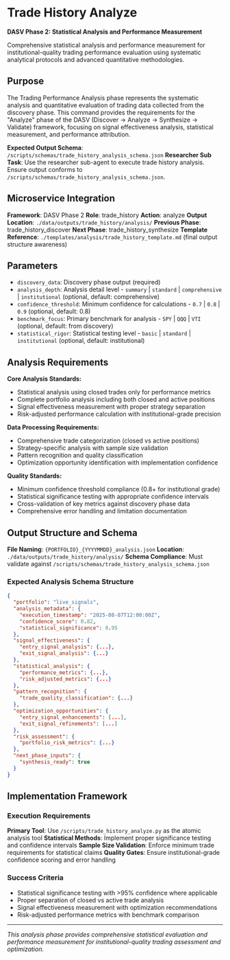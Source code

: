 # Trade History Analyze

**DASV Phase 2: Statistical Analysis and Performance Measurement**

Comprehensive statistical analysis and performance measurement for institutional-quality trading performance evaluation using systematic analytical protocols and advanced quantitative methodologies.

## Purpose

The Trading Performance Analysis phase represents the systematic analysis and quantitative evaluation of trading data collected from the discovery phase. This command provides the requirements for the "Analyze" phase of the DASV (Discover → Analyze → Synthesize → Validate) framework, focusing on signal effectiveness analysis, statistical measurement, and performance attribution.

**Expected Output Schema**: `/scripts/schemas/trade_history_analysis_schema.json`
**Researcher Sub Task**: Use the researcher sub-agent to execute trade history analysis. Ensure output conforms to `/scripts/schemas/trade_history_analysis_schema.json`.

## Microservice Integration

**Framework**: DASV Phase 2
**Role**: trade_history
**Action**: analyze
**Output Location**: `./data/outputs/trade_history/analysis/`
**Previous Phase**: trade_history_discover
**Next Phase**: trade_history_synthesize
**Template Reference**: `./templates/analysis/trade_history_template.md` (final output structure awareness)

## Parameters

- `discovery_data`: Discovery phase output (required)
- `analysis_depth`: Analysis detail level - `summary` | `standard` | `comprehensive` | `institutional` (optional, default: comprehensive)
- `confidence_threshold`: Minimum confidence for calculations - `0.7` | `0.8` | `0.9` (optional, default: 0.8)
- `benchmark_focus`: Primary benchmark for analysis - `SPY` | `QQQ` | `VTI` (optional, default: from discovery)
- `statistical_rigor`: Statistical testing level - `basic` | `standard` | `institutional` (optional, default: institutional)

## Analysis Requirements

**Core Analysis Standards:**
- Statistical analysis using closed trades only for performance metrics
- Complete portfolio analysis including both closed and active positions
- Signal effectiveness measurement with proper strategy separation
- Risk-adjusted performance calculation with institutional-grade precision

**Data Processing Requirements:**
- Comprehensive trade categorization (closed vs active positions)
- Strategy-specific analysis with sample size validation
- Pattern recognition and quality classification
- Optimization opportunity identification with implementation confidence

**Quality Standards:**
- Minimum confidence threshold compliance (0.8+ for institutional grade)
- Statistical significance testing with appropriate confidence intervals
- Cross-validation of key metrics against discovery phase data
- Comprehensive error handling and limitation documentation

## Output Structure and Schema

**File Naming**: `{PORTFOLIO}_{YYYYMMDD}_analysis.json`
**Location**: `./data/outputs/trade_history/analysis/`
**Schema Compliance**: Must validate against `/scripts/schemas/trade_history_analysis_schema.json`

### Expected Analysis Schema Structure
```json
{
  "portfolio": "live_signals",
  "analysis_metadata": {
    "execution_timestamp": "2025-08-07T12:00:00Z",
    "confidence_score": 0.82,
    "statistical_significance": 0.95
  },
  "signal_effectiveness": {
    "entry_signal_analysis": {...},
    "exit_signal_analysis": {...}
  },
  "statistical_analysis": {
    "performance_metrics": {...},
    "risk_adjusted_metrics": {...}
  },
  "pattern_recognition": {
    "trade_quality_classification": {...}
  },
  "optimization_opportunities": {
    "entry_signal_enhancements": [...],
    "exit_signal_refinements": [...]
  },
  "risk_assessment": {
    "portfolio_risk_metrics": {...}
  },
  "next_phase_inputs": {
    "synthesis_ready": true
  }
}
```

## Implementation Framework

### Execution Requirements
**Primary Tool**: Use `/scripts/trade_history_analyze.py` as the atomic analysis tool
**Statistical Methods**: Implement proper significance testing and confidence intervals
**Sample Size Validation**: Enforce minimum trade requirements for statistical claims
**Quality Gates**: Ensure institutional-grade confidence scoring and error handling

### Success Criteria
- Statistical significance testing with >95% confidence where applicable
- Proper separation of closed vs active trade analysis
- Signal effectiveness measurement with optimization recommendations
- Risk-adjusted performance metrics with benchmark comparison

---

*This analysis phase provides comprehensive statistical evaluation and performance measurement for institutional-quality trading assessment and optimization.*
